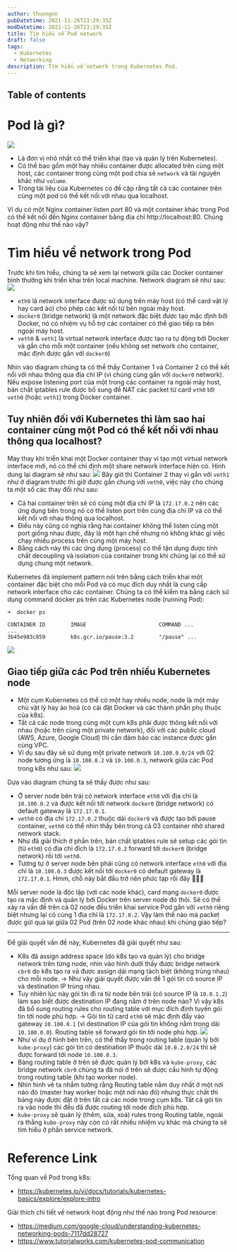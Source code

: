 ```yaml
---
author: thuongnn
pubDatetime: 2021-11-26T23:29:35Z
modDatetime: 2021-11-26T23:29:35Z
title: Tìm hiểu về Pod network
draft: false
tags:
  - Kubernetes
  - Networking
description: Tìm hiểu về network trong Kubernetes Pod.
---
```


## Table of contents

# Pod là gì?

![](https://github.com/user-attachments/assets/20fe0f95-ea17-4de2-83f0-ab419b15bf49)

- Là đơn vị nhỏ nhất có thể triển khai (tạo và quản lý trên Kubernetes).
- Có thể bao gồm một hay nhiều container được allocated trên cùng một host, các container trong cùng một pod chia sẻ `network` và tài nguyên khác như `volume`.
- Trong tài liệu của Kubernetes có đề cập rằng tất cả các container trên cùng một pod có thể kết nối với nhau qua localhost.

Ví dụ có một Nginx container listen port 80 và một container khác trong Pod có thể kết nối đến Nginx container bằng địa chỉ http://localhost:80. Chúng hoạt động như thế nào vậy?

# Tìm hiểu về network trong Pod

Trước khi tìm hiểu, chúng ta sẽ xem lại network giữa các Docker container bình thường khi triển khai trên local machine. Network diagram sẽ như sau:
![](https://github.com/user-attachments/assets/9b397141-30f5-4269-be22-f22676d97c77)

- `eth0` là network interface được sử dụng trên máy host (có thể card vật lý hay card ảo) cho phép các kết nối từ bên ngoài máy host.
- `docker0` (bridge network) là một network đặc biệt được tạo mặc định bởi Docker, nó có nhiệm vụ hỗ trợ các container có thể giao tiếp ra bên ngoài máy host.
- `veth0` & `veth1` là virtual network interface được tạo ra tự động bởi Docker và gắn cho mỗi một container (nếu không set network cho container, mặc định được gắn với `docker0`)

Nhìn vào diagram chúng ta có thể thấy Container 1 và Container 2 có thể kết nối với nhau thông qua địa chỉ IP (vì chúng cùng gắn với `docker0` network). Nếu expose listening port của một trong các container ra ngoài máy host, bản chất iptables rule được bổ sung để NAT các packet từ card `eth0` tới `veth0` (hoặc `veth1`) trong Docker container.

## Tuy nhiên đối với Kubernetes thì làm sao hai container cùng một Pod có thể kết nối với nhau thông qua localhost?

May thay khi triển khai một Docker container thay vì tạo một virtual network interface mới, nó có thể chỉ định một share network interface hiện có. Hình dung lại diagram sẽ như sau:
![](https://github.com/user-attachments/assets/c9024688-5392-4bf3-acc2-fd283af5425b)
Bây giờ thì Container 2 thay vì gắn với `veth1` như ở diagram trước thì giờ được gắn chung với `veth0`, việc này cho chúng ta một số các thay đổi như sau:

- Cả hai container trên sẽ có cùng một địa chỉ IP là `172.17.0.2` nên các ứng dụng bên trong nó có thể listen port trên cùng địa chỉ IP và có thể kết nối với nhau thông qua localhost.
- Điều này cũng có nghĩa rằng hai container không thể listen cùng một port giống nhau được, đây là một hạn chế nhưng nó không khác gì việc chạy nhiều process trên cùng một máy host.
- Bằng cách này thì các ứng dụng (process) có thể tận dụng được tính chất decoupling và isolation của container trong khi chúng lại có thể sử dụng chung một network.

Kubernetes đã implement pattern nói trên bằng cách triển khai một container đặc biệt cho mỗi Pod và có mục đích duy nhất là cung cấp network interface cho các container. Chúng ta có thể kiểm tra bằng cách sử dụng command docker ps trên các Kubernetes node (running Pod):

```shell
➜  docker ps
```

```text
CONTAINER ID        IMAGE                       COMMAND ...
...
3b45e983c859        k8s.gcr.io/pause:3.2        "/pause" ...
```

![](https://github.com/user-attachments/assets/bb1b4a92-9086-4d4a-9984-a90a77330d2f)

## Giao tiếp giữa các Pod trên nhiều Kubernetes node

- Một cụm Kubernetes có thể có một hay nhiều node, node là một máy chủ vật lý hay ảo hoá (có cài đặt Docker và các thành phần phụ thuộc của k8s).
- Tất cả các node trong cùng một cụm k8s phải được thông kết nối với nhau (hoặc trên cùng một private network), đối với các public cloud (AWS, Azure, Google Cloud) thì cần đảm bảo các instance được gắn cùng VPC.
- Ví dụ sau đây sẽ sử dụng một private network `10.100.0.0/24` với 02 node tương ứng là `10.100.0.2` và `10.100.0.3`, network giữa các Pod trong k8s như sau:
  ![](https://github.com/user-attachments/assets/38256b52-5115-49db-bd04-c50f1910bcf6)

Dựa vào diagram chúng ta sẽ thấy được như sau:

- Ở server node bên trái có network interface `eth0` với địa chỉ là `10.100.0.2` và được kết nối tới network `docker0` (bridge network) có default gateway là `172.17.0.1`.
- `veth0` có địa chỉ `172.17.0.2` thuộc dải `docker0` và được tạo bởi pause container, `veth0` có thể nhìn thấy bên trong cả 03 container nhờ shared network stack.
- Như đã giải thích ở phần trên, bản chất iptables rule sẽ setup các gói tin (từ `eth0`) có địa chỉ đích là `172.17.0.2` forward tới `docker0` (bridge network) rồi tới `veth0`.
- Tương tự ở server node bên phải cũng có network interface `eth0` với địa chỉ là `10.100.0.3` được kết nối tới `docker0` có default gateway là `172.17.0.1`. Hmm, chỗ này bắt đầu trở nên phức tạp rồi đây 🤔🤔🤔

Mỗi server node là độc lập (với các node khác), card mạng `docker0` được tạo ra mặc định và quản lý bởi Docker trên server node đó thôi. Sẽ có thể xảy ra vấn đề trên cả 02 node đều triển khai service Pod gắn với `veth0` riêng biệt nhưng lại có cùng 1 địa chỉ là `172.17.0.2`. Vậy làm thế nào mà packet được gửi qua lại giữa 02 Pod (trên 02 node khác nhau) khi chúng giao tiếp?

---

Để giải quyết vấn đề này, Kubernetes đã giải quyết như sau:

- K8s đã assign address space (do k8s tạo và quản lý) cho bridge network trên từng node, nhìn vào hình dưới thấy được bridge network `cbr0` do k8s tạo ra và được assign dải mạng tách biệt (không trùng nhau) cho mỗi node. → Như vậy giải quyết được vấn đề 1 gói tin có source IP và destination IP trùng nhau.
- Tuy nhiên lúc này gói tin đi ra từ node bên trái (có source IP là `10.0.1.2`) làm sao biết được destination IP đang nằm ở trên node nào? Vì vậy k8s đã bổ sung routing rules cho routing table với mục đích định tuyến gói tin tới node phù hợp. → Gói tin từ card `eth0` sẽ mặc định đẩy vào gateway `10.100.0.1` (vì destination IP của gói tin không nằm trong dải `10.100.0.0`). Routing table sẽ forward gói tin tới node phù hợp.
  ![](https://github.com/user-attachments/assets/71aed0c4-2882-4e36-8ab4-94582c80d927)
- Như ví dụ ở hình bên trên, có thể thấy trong routing table (quản lý bởi `kube-proxy`) các gói tin có destination IP thuộc dải `10.0.2.0/24` thì sẽ được forward tới node `10.100.0.3`.
- Bảng routing table ở trên sẽ được quản lý bởi k8s và `kube-proxy`, các bridge network `cbr0` chúng ta đã nói ở trên sẽ được cấu hình tự động trong routing table (khi tạo worker node).
- Nhìn hình vẽ ta nhầm tưởng rằng Routing table nằm duy nhất ở một nơi nào đó (master hay worker hoặc một nơi nào đó) nhưng thực chất thì bảng này được đặt ở trên tất cả các node trong cụm k8s. Tất cả gói tin ra vào node thì đều đã được routing tới node đích phù hợp.
- `kube-proxy` sẽ quản lý (thêm, sửa, xoá) rules trong Routing table, ngoài ra thằng `kube-proxy` này còn có rất nhiều nhiệm vụ khác mà chúng ta sẽ tìm hiểu ở phần service network.

# Reference Link

Tổng quan về Pod trong k8s:

- https://kubernetes.io/vi/docs/tutorials/kubernetes-basics/explore/explore-intro

Giải thích chi tiết về network hoạt động như thế nào trong Pod resource:

- https://medium.com/google-cloud/understanding-kubernetes-networking-pods-7117dd28727
- https://www.tutorialworks.com/kubernetes-pod-communication
